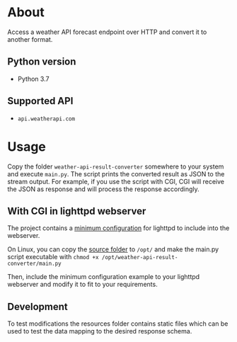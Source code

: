 # About
Access a weather API forecast endpoint over HTTP and convert it to another format.

## Python version
* Python 3.7

## Supported API
* `api.weatherapi.com`

# Usage
Copy the folder `weather-api-result-converter` somewhere to your system and execute `main.py`.
The script prints the converted result as JSON to the stream output.
For example, if you use the script with CGI, CGI will receive the JSON as response and will process the response
accordingly.

## With CGI in lighttpd webserver
The project contains a [minimum configuration](lighttpd/minimum.conf) for lighttpd to include into the webserver.

On Linux, you can copy the [source folder](weather-api-result-converter) to `/opt/` and make the main.py script
executable with `chmod +x /opt/weather-api-result-converter/main.py`

Then, include the minimum configuration example to your lighttpd webserver and modify it to fit to your requirements.

## Development
To test modifications the resources folder contains static files which can be used to test the data mapping to the
desired response schema.